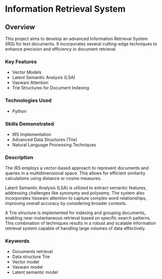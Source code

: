 # Information Retrieval System

## Overview

This project aims to develop an advanced Information Retrieval System (IRS) for text documents. It incorporates several cutting-edge techniques to enhance precision and efficiency in document retrieval.

### Key Features

- Vector Models
- Latent Semantic Analysis (LSA)
- Vaswani Attention
- Trie Structures for Document Indexing

### Technologies Used

- Python

### Skills Demonstrated

- IRS Implementation
- Advanced Data Structures (Trie)
- Natural Language Processing Techniques

### Description

The IRS employs a vector-based approach to represent documents and queries in a multidimensional space. This allows for efficient similarity calculations using distance or cosine measures. 

Latent Semantic Analysis (LSA) is utilized to extract semantic features, addressing challenges like synonymy and polysemy. The system also incorporates Vaswani attention to capture complex word relationships, improving overall accuracy by considering broader contexts.

A Trie structure is implemented for indexing and grouping documents, enabling near-instantaneous retrieval based on specific search patterns. This combination of techniques results in a robust and scalable information retrieval system capable of handling large volumes of data effectively.

### Keywords

- Documents retrieval
- Data structure Trie
- Vector model
- Vaswani model
- Latent semantic model